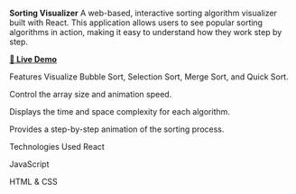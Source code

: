**Sorting Visualizer**
A web-based, interactive sorting algorithm visualizer built with React. This application allows users to see popular sorting algorithms in action, making it easy to understand how they work step by step.

**[🚀 Live Demo](https://kshitij-barge.github.io/sortingVisualizer/)**

Features
Visualize Bubble Sort, Selection Sort, Merge Sort, and Quick Sort.

Control the array size and animation speed.

Displays the time and space complexity for each algorithm.

Provides a step-by-step animation of the sorting process.

Technologies Used
React

JavaScript

HTML & CSS